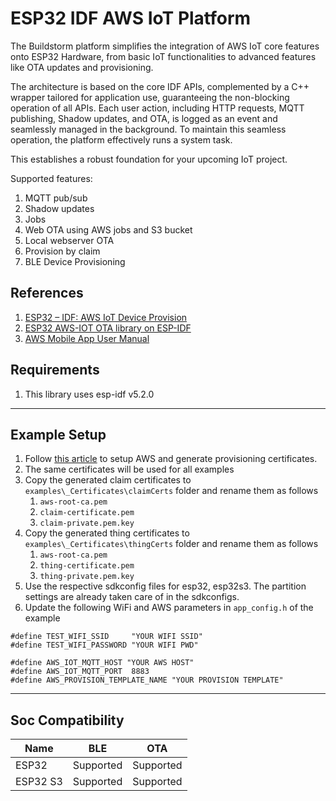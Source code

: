 # ESP32 IDF AWS IoT Platform
The Buildstorm platform simplifies the integration of AWS IoT core features onto ESP32 Hardware, from basic IoT functionalities to advanced features like OTA updates and provisioning.

The architecture is based on the core IDF APIs, complemented by a C++ wrapper tailored for application use, guaranteeing the non-blocking operation of all APIs. Each user action, including HTTP requests, MQTT publishing, Shadow updates, and OTA, is logged as an event and seamlessly managed in the background. To maintain this seamless operation, the platform effectively runs a system task.

This establishes a robust foundation for your upcoming IoT project.

Supported features:

1. MQTT pub/sub
2. Shadow updates
3. Jobs
4. Web OTA using AWS jobs and S3 bucket
5. Local webserver OTA
6. Provision by claim
7. BLE Device Provisioning

## References
1. [ESP32 – IDF: AWS IoT Device Provision](https://buildstorm.com/blog/esp32-idf-aws-iot-device-provision/)
2. [ESP32 AWS-IOT OTA library on ESP-IDF](https://buildstorm.com/blog/esp32-aws-iot-ota-library-on-esp-idf/)
3. [AWS Mobile App User Manual](https://buildstorm.com/blog/mobile-app-user-manual/)


## Requirements
1. This library uses esp-idf v5.2.0

---

## Example Setup
1. Follow [this article](https://buildstorm.com/blog/aws_iot_provision_by_claim/) to setup AWS and generate provisioning certificates.
2. The same certificates will be used for all examples
3. Copy the generated claim certificates to `examples\_Certificates\claimCerts` folder and rename them as follows
   1. `aws-root-ca.pem`
   2. `claim-certificate.pem`
   3. `claim-private.pem.key`
3. Copy the generated thing certificates to `examples\_Certificates\thingCerts` folder and rename them as follows
   1. `aws-root-ca.pem`
   2. `thing-certificate.pem`
   3. `thing-private.pem.key`
4. Use the respective sdkconfig files for esp32, esp32s3. The partition settings are already taken care of in the sdkconfigs.
5. Update the following WiFi and AWS parameters in `app_config.h` of the example
```
#define TEST_WIFI_SSID     "YOUR WIFI SSID"
#define TEST_WIFI_PASSWORD "YOUR WIFI PWD"

#define AWS_IOT_MQTT_HOST "YOUR AWS HOST"
#define AWS_IOT_MQTT_PORT  8883
#define AWS_PROVISION_TEMPLATE_NAME "YOUR PROVISION TEMPLATE"

```

---

## Soc Compatibility

| Name     | BLE       | OTA       |
| -------- | --------- | --------- |
| ESP32    | Supported | Supported |
| ESP32 S3 | Supported | Supported |
